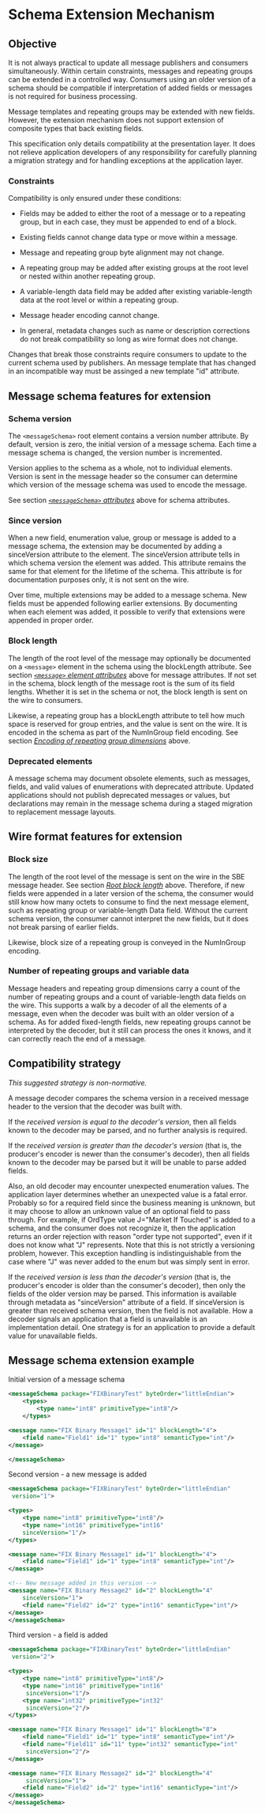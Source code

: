 # Schema Extension Mechanism

## Objective

It is not always practical to update all message publishers and
consumers simultaneously. Within certain constraints, messages
and repeating groups can be extended in a controlled way. Consumers using an
older version of a schema should be compatible if interpretation of
added fields or messages is not required for business processing.

Message templates and repeating groups may be extended with new fields. However, the extension mechanism does not support extension of composite types that back existing fields.

This specification only details compatibility at the presentation layer. It does not relieve application developers of any responsibility for carefully planning a migration strategy and for handling exceptions at the application layer.

### Constraints

Compatibility is only ensured under these conditions:

-   Fields may be added to either the root of a message or to a
    repeating group, but in each case, they must be appended to end of a
    block.

-   Existing fields cannot change data type or move within a message.

-   Message and repeating group byte alignment may not change.

-   A repeating group may be added after existing groups at the root level or nested within another repeating group.

-   A variable-length data field may be added after existing variable-length data at the root level or within a repeating group.

-   Message header encoding cannot change.

-   In general, metadata changes such as name or description corrections do not break compatibility so long as
wire format does not change.

Changes that break those constraints require consumers to update to the
current schema used by publishers. An message template that has changed in an incompatible way must be assinged a new template "id" attribute.

## Message schema features for extension

### Schema version

The `<messageSchema>` root element contains a version number attribute.
By default, version is zero, the initial version of a message schema.
Each time a message schema is changed, the version number is
incremented.

Version applies to the schema as a whole, not to individual elements.
Version is sent in the message header so the consumer can determine
which version of the message schema was used to encode the message.

See section [*`<messageSchema>` attributes*](#messageschema-attributes) above for schema attributes.

### Since version

When a new field, enumeration value, group or message is added to a message schema, the
extension may be documented by adding a sinceVersion attribute to the
element. The sinceVersion attribute tells in which schema version the
element was added. This attribute remains the same for that element for
the lifetime of the schema. This attribute is for documentation purposes
only, it is not sent on the wire.

Over time, multiple extensions may be added to a message schema. New
fields must be appended following earlier extensions. By documenting
when each element was added, it possible to verify that extensions were
appended in proper order.

### Block length

The length of the root level of the message may optionally be documented
on a `<message>` element in the schema using the blockLength attribute.
See section [*`<message>` element attributes*](#message-element-attributes) above for message attributes. If not set in the
schema, block length of the message root is the sum of its field
lengths. Whether it is set in the schema or not, the block length is
sent on the wire to consumers.

Likewise, a repeating group has a blockLength attribute to tell how much
space is reserved for group entries, and the value is sent on the wire.
It is encoded in the schema as part of the NumInGroup field encoding.
See section [*Encoding of repeating group dimensions*](#encoding-of-repeating-group-dimensions) above.

### Deprecated elements

A message schema may document obsolete elements, such as messages,
fields, and valid values of enumerations with deprecated attribute.
Updated applications should not publish deprecated messages or values,
but declarations may remain in the message schema during a staged
migration to replacement message layouts.

## Wire format features for extension

### Block size

The length of the root level of the message is sent on the wire in the
SBE message header. See section [*Root block length*](#root-block-length) above. Therefore, if new fields
were appended in a later version of the schema, the consumer would still
know how many octets to consume to find the next message element, such
as repeating group or variable-length Data field. Without the current
schema version, the consumer cannot interpret the new fields, but it
does not break parsing of earlier fields.

Likewise, block size of a repeating group is conveyed in the NumInGroup
encoding.

### Number of repeating groups and variable data

Message headers and repeating group dimensions carry a count of the number of repeating groups and a count of variable-length data fields on the wire. This supports a walk by a decoder of all the elements of a message, even when the decoder was built with an older version of a schema. As for added fixed-length fields, new repeating groups cannot be interpreted by the decoder, but it still can process the ones it knows, and it can correctly reach the end of a message.

## Compatibility strategy

*This suggested strategy is non-normative.*

A message decoder compares the schema version in a received message header to the version that the decoder was built with.

If the *received version is equal to the decoder's version*, then all fields known to the decoder may be parsed, and no further analysis is required.

If the *received version is greater than the decoder's version* (that is, the producer's encoder is newer than the consumer's decoder), then all fields known to the decoder may be parsed but it will be unable to parse added fields.

Also, an old decoder may encounter unexpected enumeration values. The application layer determines whether an unexpected value is a fatal error. Probably so for a required field since the business meaning is unknown, but it may choose to allow an unknown value of an optional field to pass through. For example, if OrdType value J="Market If Touched" is added to a schema, and the consumer does not recognize it, then the application returns an order rejection with reason "order type not supported", even if it does not know what "J" represents. Note that this is not strictly a versioning problem, however. This exception handling is indistinguishable from the case where "J" was never added to the enum but was simply sent in error.

If the *received version is less than the decoder's version* (that is, the producer's encoder is older than the consumer's decoder), then only the fields of the older version may be parsed. This information is available through metadata as "sinceVersion" attribute of a field. If sinceVersion is greater than received schema version, then the field is not available. How a decoder signals an application that a field is unavailable is an implementation detail. One strategy is for an application to provide a default value for unavailable fields.

## Message schema extension example

Initial version of a message schema

```xml
<messageSchema package="FIXBinaryTest" byteOrder="littleEndian">
    <types>
        <type name="int8" primitiveType="int8"/>
    </types>

<message name="FIX Binary Message1" id="1" blockLength="4">
    <field name="Field1" id="1" type="int8" semanticType="int"/>
</message>

</messageSchema>
```

Second version - a new message is added

```xml
<messageSchema package="FIXBinaryTest" byteOrder="littleEndian"
 version="1">

<types>
    <type name="int8" primitiveType="int8"/>
    <type name="int16" primitiveType="int16"
    sinceVersion="1"/>
</types>

<message name="FIX Binary Message1" id="1" blockLength="4">
    <field name="Field1" id="1" type="int8" semanticType="int"/>
</message>

<!-- New message added in this version -->
<message name="FIX Binary Message2" id="2" blockLength="4"
    sinceVersion="1">
    <field name="Field2" id="2" type="int16" semanticType="int"/>
</message>
</messageSchema>
```

Third version - a field is added

```xml
<messageSchema package="FIXBinaryTest" byteOrder="littleEndian"
 version="2">

<types>
    <type name="int8" primitiveType="int8"/>
    <type name="int16" primitiveType="int16"
     sinceVersion="1"/>
    <type name="int32" primitiveType="int32"
     sinceVersion="2"/>
</types>

<message name="FIX Binary Message1" id="1" blockLength="8">
    <field name="Field1" id="1" type="int8" semanticType="int"/>
    <field name="Field11" id="11" type="int32" semanticType="int"
     sinceVersion="2"/>
</message>

<message name="FIX Binary Message2" id="2" blockLength="4"
     sinceVersion="1">
    <field name="Field2" id="2" type="int16" semanticType="int"/>
</message>
</messageSchema>
```

